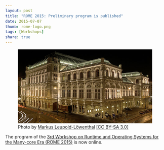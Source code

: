 ```yaml
---
layout: post
title: "ROME 2015: Preliminary program is published"
date: 2015-07-07
thumb: rome-logo.png
tags: [Workshops]
share: true
---
```


<figure>
<img src="/images/opera.jpg">
<figcaption>Photo by <a href="http://commons.wikimedia.org/wiki/File:StateOperaViennaNightBackside.jpg">Markus Leupold-Löwenthal</a> <a href="http://creativecommons.org/licenses/by-sa/3.0">[CC BY-SA 3.0]</a></figcaption>
</figure>

The program of the [3rd Workshop on Runtime and Operating Systems for the Many-core Era (ROME 2015)](https://wrome.github.io/vienna2015/) is now online.
